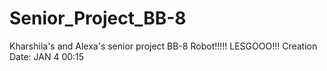 # Senior_Project_BB-8
Kharshila's and Alexa's senior project BB-8 Robot!!!!!
LESGOOO!!!
Creation Date: JAN 4 00:15
